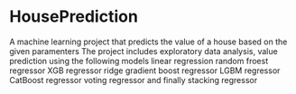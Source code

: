 # HousePrediction
A machine learning project that predicts the value of a house based on the given paramenters
The project includes exploratory data analysis, value prediction using the following models
linear regression
random froest regressor
XGB regressor
ridge 
gradient boost regressor
LGBM regressor
CatBoost regressor
voting regressor 
and finally stacking regressor
